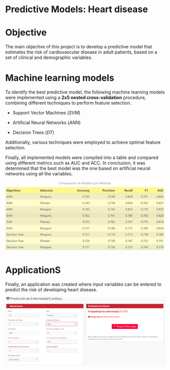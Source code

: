 # Predictive Models: Heart disease


# Objective

The main objective of this project is to develop a predictive model that estimates the risk of cardiovascular disease in adult patients, based on a set of clinical and demographic variables.


# Machine learning models

To identify the best predictive model, the following machine learning models were implemented using a **2x5 nested cross-validation** procedure, combining different techniques to perform feature selection.

- Support Vector Machines (_SVM_)

- Artificial Neural Networks (_ANN_)

- Decision Trees (_DT_)

Additionally, various techniques were employed to achieve optimal feature selection.

Finally, all implemented models were compiled into a table and compared using different metrics such as AUC and ACC. In conclusion, it was determined that the best model was the one based on artificial neural networks using all the variables.

![](https://github.com/teresavgm/PredictiveModels-HeartDisease/blob/main/TablaComparativa.PNG)


# ApplicationS

Finally, an application was created where input variables can be entered to predict the risk of developing heart disease.

![](https://github.com/teresavgm/PredictiveModels-HeartDisease/blob/main/App/App_captura.PNG)